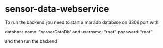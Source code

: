 # sensor-data-webservice

To run the backend you need to start a mariadb database on 3306 port with 

database name: "sensorDataDb" and
username: "root",
password: "root"

and then run the backend
